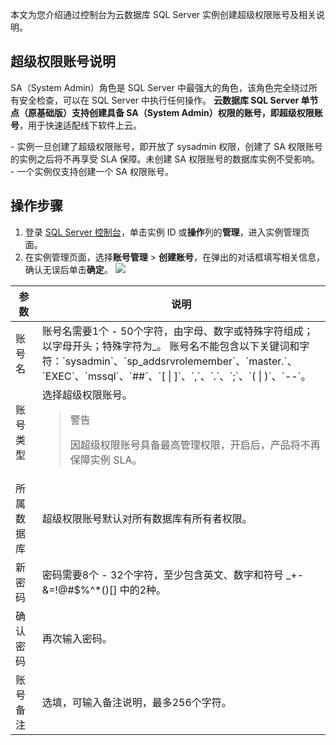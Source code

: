 本文为您介绍通过控制台为云数据库 SQL Server 实例创建超级权限账号及相关说明。

## 超级权限账号说明
SA（System Admin）角色是 SQL Server 中最强大的角色，该角色完全绕过所有安全检查，可以在 SQL Server 中执行任何操作。
**云数据库 SQL Server 单节点（原基础版）支持创建具备 SA（System Admin）权限的账号，即超级权限账号**，用于快速适配线下软件上云。

<dx-alert infotype="alarm" title="">
- 实例一旦创建了超级权限账号，即开放了 sysadmin 权限，创建了 SA 权限账号的实例之后将不再享受 SLA 保障。未创建 SA 权限账号的数据库实例不受影响。
- 一个实例仅支持创建一个 SA 权限账号。
</dx-alert>

## 操作步骤
1. 登录 [SQL Server 控制台](https://console.cloud.tencent.com/sqlserver)，单击实例 ID 或**操作**列的**管理**，进入实例管理页面。
2. 在实例管理页面，选择**账号管理** > **创建账号**，在弹出的对话框填写相关信息，确认无误后单击**确定**。
![](https://qcloudimg.tencent-cloud.cn/raw/6dc2301c37d84d6180092527a52d914e.png)
<table>
<thead><tr><th>参数</th><th>说明</th></tr></thead>
<tbody><tr>
<td>账号名</td>
<td>账号名需要1个 - 50个字符，由字母、数字或特殊字符组成；以字母开头；特殊字符为_。<dx-alert infotype="explain" title="">
账号名不能包含以下关键词和字符：`sysadmin`、`sp_addsrvrolemember`、`master.`、`EXEC`、`mssql`、`##`、`[ | ]`、`,`、`.`、`;`、`( | )`、`--`。
</dx-alert></td></tr>
<tr>
<td>账号类型</td>
<td>选择超级权限账号。<blockquote class="rno-document-tips rno-document-tips-alarm">    <div class="rno-document-tips-body">        <i class="rno-document-tip-icon"></i>        <div class="rno-document-tip-title">警告</div>        <div class="rno-document-tip-desc"><p>因超级权限账号具备最高管理权限，开启后，产品将不再保障实例 SLA。</p></div>    </div></blockquote></td></tr>
<tr>
<td>所属数据库</td>
<td>超级权限账号默认对所有数据库有所有者权限。</td></tr>
<tr>
<td>新密码</td>
<td>密码需要8个 - 32个字符，至少包含英文、数字和符号 _+-&amp;=!@#$%^*()[] 中的2种。</td></tr>
<tr>
<td>确认密码</td>
<td>再次输入密码。</td></tr>
<tr>
<td>账号备注</td>
<td>选填，可输入备注说明，最多256个字符。</td></tr>
</tbody></table>
